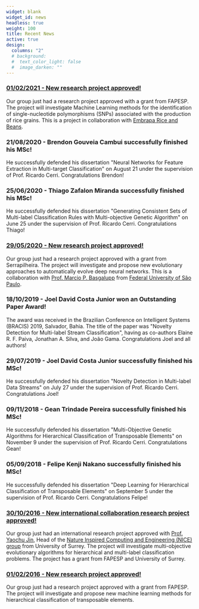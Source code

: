 ```yaml
---
widget: blank
widget_id: news
headless: true
weight: 100
title: Recent News
active: true
design:
  columns: "2"
  # background:
  #  text_color_light: false
  #  image_darken: ""
---
```

### [01/02/2021 - New research project approved!](https://bv.fapesp.br/en/auxilios/107677/identification-of-snps-and-genes-related-to-grain-yield-in-rice-using-machine-learning/)

Our group just had a research project approved with a grant from FAPESP. The project will investigate Machine Learning methods for the identification of single-nucleotide polymorphisms (SNPs) associated with the production of rice grains. This is a project in collaboration with [Embrapa Rice and Beans](https://www.embrapa.br/en/arroz-e-feijao).

### 21/08/2020 - Brendon Gouveia Cambui successfully finished his MSc!

He successfully defended his dissertation "Neural Networks for Feature Extraction in Multi-target Classification" on August 21 under the supervision of Prof. Ricardo Cerri. Congratulations Brendon!

### 25/06/2020 - Thiago Zafalon Miranda successfully finished his MSc!

He successfully defended his dissertation "Generating Consistent Sets of Multi-label Classification Rules with Multi-objective Genetic Algorithm" on June 25 under the supervision of Prof. Ricardo Cerri. Congratulations Thiago!

### [29/05/2020 - New research project approved!](https://serrapilheira.org/3a-chamada-publica-de-apoio-a-ciencia-seleciona-23-jovens-pesquisadores/)

Our group just had a research project approved with a grant from Serrapilheira. The project will investigate and propose new evolutionary approaches to automatically evolve deep neural networks. This is a collaboration with [Prof. Marcio P. Basgalupp](https://sites.google.com/site/basgalupp/home) from [Federal University of São Paulo](https://www.unifesp.br/campus/sjc/).

### 18/10/2019 - Joel David Costa Junior won an Outstanding Paper Award!

The award was received in the Brazilian Conference on Intelligent Systems (BRACIS) 2019, Salvador, Bahia. The title of the paper was "Novelty Detection for Multi-label Stream Classification", having as co-authors Elaine R. F. Paiva, Jonathan A. Silva, and João Gama. Congratulations Joel and all authors!

### 29/07/2019 - Joel David Costa Junior successfully finished his MSc!

He successfully defended his dissertation "Novelty Detection in Multi-label Data Streams" on July 27 under the supervision of Prof. Ricardo Cerri. Congratulations Joel!

### 09/11/2018 - Gean Trindade Pereira successfully finished his MSc!

He successfully defended his dissertation "Multi-Objective Genetic Algorithms for Hierarchical Classification of Transposable Elements" on November 9 under the supervision of Prof. Ricardo Cerri. Congratulations Gean!

### 05/09/2018 - Felipe Kenji Nakano successfully finished his MSc!

He successfully defended his dissertation "Deep Learning for Hierarchical Classification of Transposable Elements" on September 5 under the supervision of Prof. Ricardo Cerri. Congratulations Felipe!

### [30/10/2016 - New international collaboration research project approved!](http://bv.fapesp.br/en/auxilios/97184/multi-objective-evolutionary-methods-for-hierarchical-and-multi-label-classification/)

Our group just had an international research project approved with [Prof. Yaochu Jin](https://www.surrey.ac.uk/cs/people/yaochu_jin/), Head of the [Nature Inspired Computing and Engineering (NICE) group](https://www.surrey.ac.uk/nature-inspired-computing-engineering-research-group) from University of Surrey. The project will investigate multi-objective evolutionary algorithms for hierarchical and multi-label classification problems. The project has a grant from FAPESP and University of Surrey.

### [01/02/2016 - New research project approved!](http://bv.fapesp.br/en/auxilios/92083/hierarchical-classification-of-transposable-elements-using-machine-learning/)

Our group just had a research project approved with a grant from FAPESP. The project will investigate and propose new machine learning methods for hierarchical classification of transposable elements.
